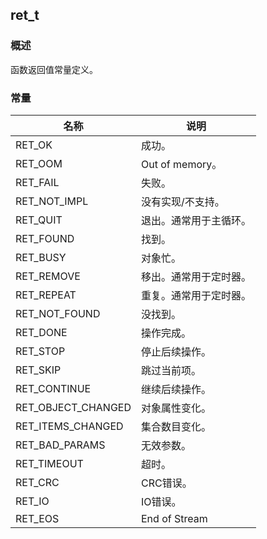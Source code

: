 ## ret\_t
### 概述
函数返回值常量定义。
### 常量
<p id="ret_t_consts">

| 名称 | 说明 | 
| -------- | ------- | 
| RET\_OK | 成功。 |
| RET\_OOM | Out of memory。 |
| RET\_FAIL | 失败。 |
| RET\_NOT\_IMPL | 没有实现/不支持。 |
| RET\_QUIT | 退出。通常用于主循环。 |
| RET\_FOUND | 找到。 |
| RET\_BUSY | 对象忙。 |
| RET\_REMOVE | 移出。通常用于定时器。 |
| RET\_REPEAT | 重复。通常用于定时器。 |
| RET\_NOT\_FOUND | 没找到。 |
| RET\_DONE | 操作完成。 |
| RET\_STOP | 停止后续操作。 |
| RET\_SKIP | 跳过当前项。 |
| RET\_CONTINUE | 继续后续操作。 |
| RET\_OBJECT\_CHANGED | 对象属性变化。 |
| RET\_ITEMS\_CHANGED | 集合数目变化。 |
| RET\_BAD\_PARAMS | 无效参数。 |
| RET\_TIMEOUT | 超时。 |
| RET\_CRC | CRC错误。 |
| RET\_IO | IO错误。 |
| RET\_EOS | End of Stream |
